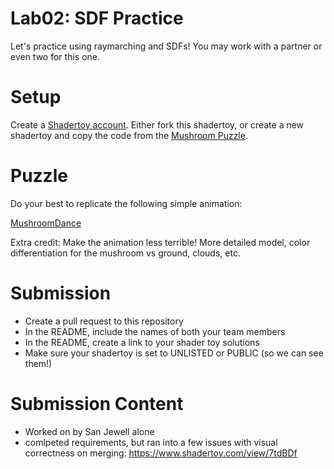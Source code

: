 # Lab02: SDF Practice

Let's practice using raymarching and SDFs! You may work with a partner or even two for this one.

# Setup 

Create a [Shadertoy account](https://www.shadertoy.com/). Either fork this shadertoy, or create a new shadertoy and copy the code from the [Mushroom Puzzle](https://www.shadertoy.com/view/sstSz2).

# Puzzle

Do your best to replicate the following simple animation:

[MushroomDance](https://user-images.githubusercontent.com/1758825/191526163-207a6e37-5bb1-4aa3-a7bb-4d33d50f056b.mp4)

Extra credit:
Make the animation less terrible! More detailed model, color differentiation for the mushroom vs ground, clouds, etc.

# Submission
- Create a pull request to this repository
- In the README, include the names of both your team members
- In the README, create a link to your shader toy solutions
- Make sure your shadertoy is set to UNLISTED or PUBLIC (so we can see them!)

# Submission Content
- Worked on by San Jewell alone
- comlpeted requirements, but ran into a few issues with visual correctness on merging: https://www.shadertoy.com/view/7tdBDf
